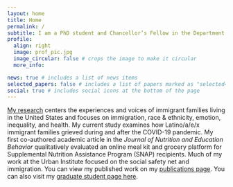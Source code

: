 ```yaml
---
layout: home
title: Home
permalink: /
subtitle: I am a PhD student and Chancellor’s Fellow in the Department of Sociology at the University of California, Berkeley. 
profile:
  align: right
  image: prof_pic.jpg
  image_circular: false # crops the image to make it circular
  more_info: 

news: true # includes a list of news items
selected_papers: false # includes a list of papers marked as "selected={true}"
social: true # includes social icons at the bottom of the page
---
```


[My research](https://julio.relevant-research.com/research) centers the experiences and voices of immigrant families living in the United States and focuses on immigration, race & ethnicity, emotion, inequality, and health. My current study examines how Latino/a/e/x immigrant families grieved during and after the COVID-19 pandemic. My first co-authored academic article in the *Journal of Nutrition and Education Behavior* qualitatively evaluated an online meal kit and grocery platform for Supplemental Nutrition Assistance Program (SNAP) recipients. Much of my work at the Urban Institute focused on the social safety net and immigration. You can view my published work on my [publications page](https://julio.relevant-research.com/publications). You can also visit my [graduate student page here](https://sociology.berkeley.edu/graduate-student/julio-fernando-salas).
